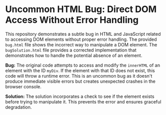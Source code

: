 # Uncommon HTML Bug: Direct DOM Access Without Error Handling

This repository demonstrates a subtle bug in HTML and JavaScript related to accessing DOM elements without proper error handling.  The provided `bug.html` file shows the incorrect way to manipulate a DOM element.  The `bugSolution.html` file provides a corrected implementation that demonstrates how to handle the potential absence of an element.

**Bug:** The original code attempts to access and modify the `innerHTML` of an element with the ID `myDiv`.  If the element with that ID does not exist, this code will throw a runtime error.  This is an uncommon bug as it doesn't produce immediate visible errors but creates unexpected crashes in the browser console.

**Solution:** The solution incorporates a check to see if the element exists before trying to manipulate it.  This prevents the error and ensures graceful degradation.